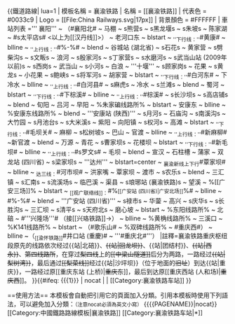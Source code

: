 {{鐵道路線| lua=1
| 模板名稱 = 襄渝铁路
| 名稱 = [[襄渝铁路]]
| 代表色 =  #0033c9
| Logo = [[File:China Railways.svg|17px]]
| 背景顏色 = #FFFFFF
| 車站列表 =''' 襄阳''' ~ （#襄阳北# ~ 马棚 ~ s熊营s ~ s黑龙堰s ~ s朱坡s ~ 陈家湖 ~ #s太平店s# <以上为[[汉丹线]]>） ~ 老河口东 ~ blstart ~ <sub>''下行线：''</sub>#黄康# ~ blline ~ <sub>''上行线：''</sub>#%-%# ~ blend ~ 谷城站 (湖北省) ~ s石花s ~ 黄家营 ~ s劈柴沟s ~ s文畈s ~ 浪河 ~ s殷家河s ~ s丁家营s ~ s水磨河s ~ s武当山站 (2009年以前)s ~ s西岗s ~ 武当山 ~ s小河s ~ 白浪 ~ '''十堰''' ~ s顾家岗s ~ 花果 ~ s黄龙s ~ 小花果 ~ s鲍峡s ~ s将军河s ~ 胡家营 ~ blstart ~ <sub>''下行线：''</sub>#白河东# ~ 下冷水 ~ blline ~ <sub>''上行线：''</sub>#白河县# ~ s麻虎s ~ 冷水 ~ s兰滩s ~ blend ~ 蜀河 ~ blstart ~ <sub>''下行线：''</sub>#下棕溪# ~ blline ~ <sub>''上行线：''</sub>#棕溪# ~ s长沙坝s ~ s高店铺s ~ blend ~ 旬阳 ~ 吕河 ~ 早阳 ~ %朱家碥线路所% ~ blstart ~ 安康东 ~ blline ~ %安康东线路所% ~ blend ~ '''安康站 (陕西)''' ~ s月河s  ~  石庙沟 ~ s南溪沟s ~ 大竹园 ~ s月池台s ~ s大米溪s ~ 紫阳 ~ 向阳镇 ~ s权河s ~ 高滩 ~ blstart ~ <sub>''下行线：''</sub>#毛坝关# ~ 麻柳 ~ s松树坡s ~ 巴山 ~ 官渡 ~ blline ~ <sub>''上行线：''</sub>#新麻柳# ~新官渡 ~ blend ~ 万源 ~ 青花 ~ s曹家坝s ~ 花楼坝 ~ blstart ~ <sub>''下行线：''</sub>#新毛坝# ~ blline ~ <sub>''上行线：''</sub>#s罗文s# ~ 毛坝 ~ blend ~ 宣汉 ~ 石柱槽 ~ 蒲家 ~ 双龙站 (四川省) ~ s梁家坝s ~ '''达州''' ~ blstart=center ~ <sub>襄渝新线上下行</sub>#覃家坝# ~ blline ~ <sub>达三线：</sub>#河市坝# ~ 洪家嘴 ~ 覃家坝 ~ 渡市 ~ s农乐s  ~ blend ~ 三汇镇 ~ s汇南s ~ s流溪场s ~ 临巴溪 ~ 渠县 ~ s琅琊站 (襄渝铁路)s ~ 望溪 ~ %[[广安三场]]% ~ blstart ~ <sub>[[观广联络线]]：</sub>#%<small>[[广安站 (四川省)|广安北场]]</small>%# ~ blline ~ <sub></sub>#%-%# ~ blend ~ '''广安站 (四川省)''' ~ s禄市s ~ 华蓥 ~ 高兴 ~ s庆华s ~ s长胜沟s ~ 三汇坝 ~ s清平s ~ s天府北s ~ 磨心坡 ~ blstart ~ %东阳线路所% ~ 北碚 ~ #'''兴隆场'''# （接[[兴珞铁路]]→） ~ blline ~ %黄桷线路所% ~ 三溪口 ~ %K141线路所% ~ blstart ~ （#歌乐山# ~ %双碑线路所% ~ #重庆西#） ~ blline ~（<sub>[[渝怀铁路]]</sub>#井口站 (重慶)# ~ '''#重庆北#'''） 
|註釋=襄渝铁路重庆枢纽段原先的线路依次经过{{站|北碚}}、<s>{{站|回龙坝}}</s>、{{站|团结村}}、<s>{{站|西永}}</s>、<s>第四线路所</s>，在穿过<s>梨四线</s>上的<s>[[中梁山隧道]]</s>后分为两路，一路经过<s>{{站|梨树湾}}</s>，最后通过<s>[[梨菜线]]</s>经过{{站|沙坪坝}}（位于地面的<s>旧址</s>）到达{{站|重庆}}，一路经过原[[重庆东站 (上桥)|<s>重庆东</s>]]，最后到达原[[重庆西站 (人和场)|<s>重庆西</s>]]。
}}<includeonly>{{#ifeq: {{{1}}} | nocat | <!--空--> | [[Category:襄渝铁路车站]] }}</includeonly><noinclude>

==使用方法==
本模板會自動把引用它的頁面加入分類。引用本模板時使用下列語法，可以避免加入分類：<small>（注意nocat必須為英文小寫）</small>
 <nowiki>{{</nowiki>{{PAGENAME}}<nowiki>|nocat}}</nowiki>
[[Category:中國鐵路路線模板|襄渝铁路]]
[[Category:襄渝铁路车站|*]]
</noinclude>